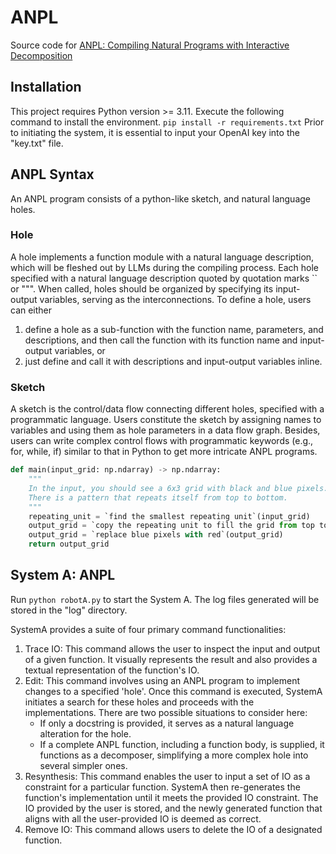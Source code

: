 # ANPL

Source code for [ANPL: Compiling Natural Programs with Interactive Decomposition](https://arxiv.org/abs/2305.18498)

## Installation

This project requires Python version >= 3.11.
Execute the following command to install the environment.
`pip install -r requirements.txt`
Prior to initiating the system, it is essential to input your OpenAI key into the "key.txt" file.

## ANPL Syntax

An ANPL program consists of a python-like sketch, and natural language holes.

### Hole

A hole implements a function module with a natural language description, which will be fleshed out by LLMs during the compiling process.
Each hole specified with a natural language description quoted by quotation marks `` or """.
When called, holes should be organized by specifying its input-output variables, serving as the interconnections.
To define a hole, users can either
1) define a hole as a sub-function with the function name, parameters, and descriptions, and then call the function with its function name and input-output variables, or
2) just define and call it with descriptions and input-output variables inline.

### Sketch

A sketch is the control/data flow connecting different holes, specified with a programmatic language. 
Users constitute the sketch by assigning names to variables and using them as hole parameters in a data flow graph.
Besides, users can write complex control flows with programmatic keywords (e.g., for, while, if) similar to that in Python to get more intricate ANPL programs.

```python
def main(input_grid: np.ndarray) -> np.ndarray:
    """
    In the input, you should see a 6x3 grid with black and blue pixels.
    There is a pattern that repeats itself from top to bottom.
    """
    repeating_unit = `find the smallest repeating unit`(input_grid)
    output_grid = `copy the repeating unit to fill the grid from top to down`(repeating_unit)
    output_grid = `replace blue pixels with red`(output_grid)
    return output_grid
```

## System A:  ANPL

Run `python robotA.py` to start the System A.
The log files generated will be stored in the "log" directory.

SystemA provides a suite of four primary command functionalities:

1. Trace IO: This command allows the user to inspect the input and output of a given function. It visually represents the result and also provides a textual representation of the function's IO.
2. Edit: This command involves using an ANPL program to implement changes to a specified 'hole'. Once this command is executed, SystemA initiates a search for these holes and proceeds with the implementations. There are two possible situations to consider here:
    - If only a docstring is provided, it serves as a natural language alteration for the hole.
    - If a complete ANPL function, including a function body, is supplied, it functions as a decomposer, simplifying a more complex hole into several simpler ones.
3. Resynthesis: This command enables the user to input a set of IO as a constraint for a particular function. SystemA then re-generates the function's implementation until it meets the provided IO constraint. The IO provided by the user is stored, and the newly generated function that aligns with all the user-provided IO is deemed as correct.
4. Remove IO: This command allows users to delete the IO of a designated function.